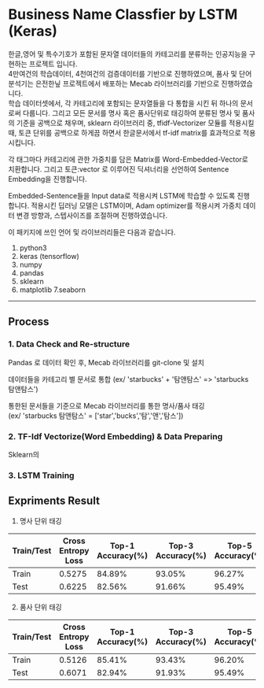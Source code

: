 # Business Name Classfier by LSTM (Keras) 

한글,영어 및 특수기호가 포함된 문자열 데이터들의 카테고리를 분류하는 인공지능을 구현하는 프로젝트 입니다.   
4만여건의 학습데이터, 4천여건의 검증데이터를 기반으로 진행하였으며, 품사 및 단어 분석기는 은전한닢 프로젝트에서 배포하는 Mecab 라이브러리를 기반으로 진행하였습니다.   
학습 데이터셋에서, 각 카테고리에 포함되는 문자열들을 다 통합을 시킨 뒤 하나의 문서로써 다룹니다. 그리고 모든 문서를 명사 혹은 품사단위로 태깅하여 분류된 명사 및 품사의 기준을 공백으로 채우며, sklearn 라이브러리 중, tfidf-Vectorizer 모듈를 적용시킬 때, 토큰 단위를 공백으로 하게끔 하면서 한글문서에서 tf-idf matrix를 효과적으로 적용시킵니다.   

각 태그마다 카테고리에 관한 가중치를 담은 Matrix를 Word-Embedded-Vector로 치환합니다. 그리고 토큰:vector 로 이루어진 딕셔너리을 선언하여 Sentence Embedding을 진행합니다.   

Embedded-Sentence들을 Input data로 적용시켜 LSTM에 학습할 수 있도록 진행합니다. 적용시킨 딥러닝 모델은 LSTM이며, Adam optimizer를 적용시켜 가중치 데이터 변경 방향과, 스텝사이즈를 조절하며 진행하였습니다.   
   
   
이 패키지에 쓰인 언어 및 라이브러리들은 다음과 같습니다.   
1. python3   
2. keras (tensorflow)
3. numpy   
4. pandas   
5. sklearn
6. matplotlib
7.seaborn


* * *


## Process   


### 1. Data Check and Re-structure   
   Pandas 로 데이터 확인 후, Mecab 라이브러리를 git-clone 및 설치   
            
   데이터들을 카테고리 별 문서로 통합 (ex/ 'starbucks' + '탐앤탐스' => 'starbucks 탐앤탐스')   
      
   통한된 문서들을 기준으로 Mecab 라이브러리를 통한 명사/품사 태깅   
   (ex/ 'starbucks 탐앤탐스' = ['star','bucks','탐','앤','탐스']) 
   
   
   
### 2. TF-Idf Vectorize(Word Embedding) & Data Preparing   
   Sklearn의 


### 3. LSTM Training  





## Expriments Result  


1. 명사 단위 태깅   

|Train/Test|Cross Entropy Loss|Top-1 Accuracy(%)|Top-3 Accuracy(%)|Top-5 Accuracy(%)|F1 Score|
|------|------|---|---|---|---|
|Train|0.5275|84.89%|93.05%|96.27%|0.8484|
|Test|0.6225|82.56%|91.66%|95.49%|0.8216|


2. 품사 단위 태깅   

|Train/Test|Cross Entropy Loss|Top-1 Accuracy(%)|Top-3 Accuracy(%)|Top-5 Accuracy(%)|F1 Score|
|------|------|---|---|---|---|
|Train|0.5126|85.41%|93.43%|96.20%|0.8534|
|Test|0.6071|82.94%|91.93%|95.49%|0.8254|
